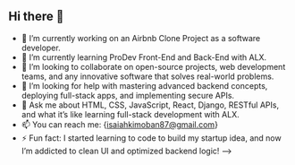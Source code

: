 ## Hi there 👋
- 🔭 I’m currently working on an Airbnb Clone Project as a software developer.
- 🌱 I’m currently learning ProDev Front-End and Back-End with ALX.
- 👯 I’m looking to collaborate on open-source projects, web development teams, and any innovative software that solves real-world problems.
- 🤔 I’m looking for help with mastering advanced backend concepts, deploying full-stack apps, and implementing secure APIs.
- 💬 Ask me about HTML, CSS, JavaScript, React, Django, RESTful APIs, and what it’s like learning full-stack development with ALX.
- 📫 You can reach me: {isaiahkimoban87@gmail.com}
- ⚡ Fun fact: I started learning to code to build my startup idea, and now I’m addicted to clean UI and optimized backend logic!
-->
